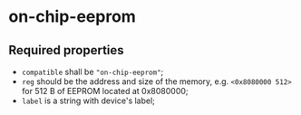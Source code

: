 on-chip-eeprom
==============

Required properties
-------------------

- `compatible` shall be `"on-chip-eeprom"`;
- `reg` should be the address and size of the memory, e.g. `<0x8080000 512>` for 512 B of EEPROM located at 0x8080000;
- `label` is a string with device's label;
